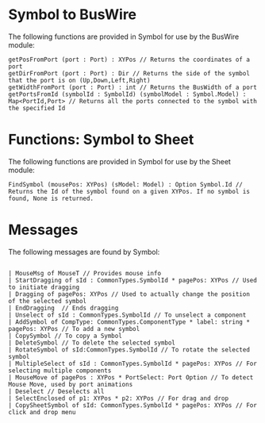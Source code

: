 # Symbol to BusWire

The following functions are provided in Symbol for use by the BusWire module:

```
getPosFromPort (port : Port) : XYPos // Returns the coordinates of a port
getDirFromPort (port : Port) : Dir // Returns the side of the symbol that the port is on (Up,Down,Left,Right)
getWidthFromPort (port : Port) : int // Returns the BusWidth of a port
getPortsFromId (symbolId : SymbolId) (symbolModel : Symbol.Model) : Map<PortId,Port> // Returns all the ports connected to the symbol with the specified Id
```

# Functions: Symbol to Sheet 

The following functions are provided in Symbol for use by the Sheet module:

```
FindSymbol (mousePos: XYPos) (sModel: Model) : Option Symbol.Id // Returns the Id of the symbol found on a given XYPos. If no symbol is found, None is returned.
```


# Messages

The following messages are found by Symbol:

```

| MouseMsg of MouseT // Provides mouse info
| StartDragging of sId : CommonTypes.SymbolId * pagePos: XYPos // Used to initiate dragging
| Dragging of pagePos: XYPos // Used to actually change the position of the selected symbol
| EndDragging  // Ends dragging 
| Unselect of sId : CommonTypes.SymbolId // To unselect a component 
| AddSymbol of CompType: CommonTypes.ComponentType * label: string * pagePos: XYPos // To add a new symbol
| CopySymbol // To copy a Symbol
| DeleteSymbol // To delete the selected symbol
| RotateSymbol of sId:CommonTypes.SymbolId // To rotate the selected symbol
| MultipleSelect of sId : CommonTypes.SymbolId * pagePos: XYPos // For selecting multiple components
| MouseMove of pagePos : XYPos * PortSelect: Port Option // To detect Mouse Move, used by port animations
| Deselect // Deselects all 
| SelectEnclosed of p1: XYPos * p2: XYPos // For drag and drop
| CopySheetSymbol of sId: CommonTypes.SymbolId * pagePos: XYPos // For click and drop menu


```
